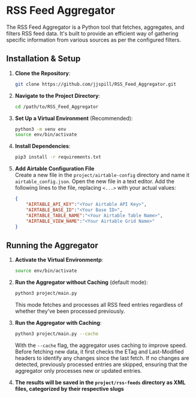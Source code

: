# RSS Feed Aggregator

The RSS Feed Aggregator is a Python tool that fetches, aggregates, and filters RSS feed data. It's built to provide an efficient way of gathering specific information from various sources as per the configured filters.

## Installation & Setup

1. **Clone the Repository**:
    ```bash
    git clone https://github.com/jjspill/RSS_Feed_Aggregator.git
    ```

2. **Navigate to the Project Directory**:
    ```bash
    cd /path/to/RSS_Feed_Aggregator
    ```

3. **Set Up a Virtual Environment** (Recommended):
    ```bash
    python3 -m venv env
    source env/bin/activate
    ```

4. **Install Dependencies**:
    ```bash
    pip3 install -r requirements.txt
    ```

5. **Add Airtable Configuration File**  
    Create a new file in the `project/airtable-config` directory and name it `airtable_config.json`.
    Open the new file in a text editor.
    Add the following lines to the file, replacing `<...>` with your actual values:
    ```json
    {
	    "AIRTABLE_API_KEY":"<Your Airtable API Key>",
	    "AIRTABLE_BASE_ID":"<Your Base ID>",
	    "AIRTABLE_TABLE_NAME":"<Your Airtable Table Name>",
	    "AIRTABLE_VIEW_NAME":"<Your Airtable Grid Name>"
    }
    ```

## Running the Aggregator

1. **Activate the Virtual Environmentp**:
    ```bash
    source env/bin/activate
    ```

3. **Run the Aggregator without Caching** (default mode):
    ```bash
    python3 project/main.py
    ```
    This mode fetches and processes all RSS feed entries regardless of whether they've been processed previously.

4. **Run the Aggregator with Caching**:
    ```bash
    python3 project/main.py --cache
    ```
    With the `--cache` flag, the aggregator uses caching to improve speed. Before fetching new data, it first checks the ETag and Last-Modified headers to identify any changes since the last fetch. If no changes are detected, previously processed entries are skipped, ensuring that the aggregator only processes new or updated entries.

5. **The results will be saved in the `project/rss-feeds` directory as XML files, categorized by their respective slugs**